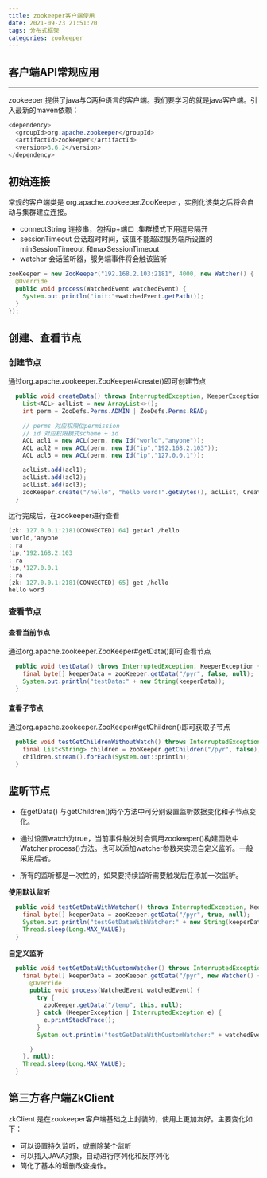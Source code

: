 ```yaml
---
title: zookeeper客户端使用
date: 2021-09-23 21:51:20
tags: 分布式框架
categories: zookeeper
---
```


## 客户端API常规应用

---

zookeeper 提供了java与C两种语言的客户端。我们要学习的就是java客户端。引入最新的maven依赖：

```java
<dependency>
  <groupId>org.apache.zookeeper</groupId>
  <artifactId>zookeeper</artifactId>
  <version>3.6.2</version>
</dependency>
```

## 初始连接

常规的客户端类是 org.apache.zookeeper.ZooKeeper，实例化该类之后将会自动与集群建立连接。

- connectString    连接串，包括ip+端口 ,集群模式下用逗号隔开
- sessionTimeout  会话超时时间，该值不能超过服务端所设置的 minSessionTimeout 和maxSessionTimeout
- watcher 会话监听器，服务端事件将会触该监听

```java
zooKeeper = new ZooKeeper("192.168.2.103:2181", 4000, new Watcher() {
  @Override
  public void process(WatchedEvent watchedEvent) {
    System.out.println("init:"+watchedEvent.getPath());
  }
});
```

## 创建、查看节点

###  创建节点

通过org.apache.zookeeper.ZooKeeper#create()即可创建节点

```java
  public void createData() throws InterruptedException, KeeperException {
    List<ACL> aclList = new ArrayList<>();
    int perm = ZooDefs.Perms.ADMIN | ZooDefs.Perms.READ;
    
    // perms 对应权限位permission
    // id 对应权限模式scheme + id
    ACL acl1 = new ACL(perm, new Id("world","anyone"));
    ACL acl2 = new ACL(perm, new Id("ip","192.168.2.103"));
    ACL acl3 = new ACL(perm, new Id("ip","127.0.0.1"));

    aclList.add(acl1);
    aclList.add(acl2);
    aclList.add(acl3);
    zooKeeper.create("/hello", "hello word!".getBytes(), aclList, CreateMode.PERSISTENT);
  }
```

运行完成后，在zookeeper进行查看

```java
[zk: 127.0.0.1:2181(CONNECTED) 64] getAcl /hello
'world,'anyone
: ra
'ip,'192.168.2.103
: ra
'ip,'127.0.0.1
: ra
[zk: 127.0.0.1:2181(CONNECTED) 65] get /hello
hello word
```

### 查看节点

#### 查看当前节点

通过org.apache.zookeeper.ZooKeeper#getData()即可查看节点

```java
  public void testData() throws InterruptedException, KeeperException {
    final byte[] keeperData = zooKeeper.getData("/pyr", false, null);
    System.out.println("testData:" + new String(keeperData));
  }
```

#### 查看子节点

通过org.apache.zookeeper.ZooKeeper#getChildren()即可获取子节点

```java
  public void testGetChildrenWithoutWatch() throws InterruptedException, KeeperException {
    final List<String> children = zooKeeper.getChildren("/pyr", false);
    children.stream().forEach(System.out::println);
  }
```

## 监听节点

- 在getData() 与getChildren()两个方法中可分别设置监听数据变化和子节点变化。

- 通过设置watch为true，当前事件触发时会调用zookeeper()构建函数中Watcher.process()方法。也可以添加watcher参数来实现自定义监听。一般采用后者。
- 所有的监听都是一次性的，如果要持续监听需要触发后在添加一次监听。

**使用默认监听**

```java
  public void testGetDataWithWatcher() throws InterruptedException, KeeperException {
    final byte[] keeperData = zooKeeper.getData("/pyr", true, null);
    System.out.println("testGetDataWithWatcher:" + new String(keeperData));
    Thread.sleep(Long.MAX_VALUE);
  }
```

**自定义监听**

```java
  public void testGetDataWithCustomWatcher() throws InterruptedException, KeeperException {
    final byte[] keeperData = zooKeeper.getData("/pyr", new Watcher() {
      @Override
      public void process(WatchedEvent watchedEvent) {
        try {
          zooKeeper.getData("/temp", this, null);
        } catch (KeeperException | InterruptedException e) {
          e.printStackTrace();
        }
        System.out.println("testGetDataWithCustomWatcher:" + watchedEvent.getPath());

      }
    }, null);
    Thread.sleep(Long.MAX_VALUE);
  }
```



## 第三方客户端ZkClient

zkClient 是在zookeeper客户端基础之上封装的，使用上更加友好。主要变化如下：

* 可以设置持久监听，或删除某个监听
* 可以插入JAVA对象，自动进行序列化和反序列化
* 简化了基本的增删改查操作。
